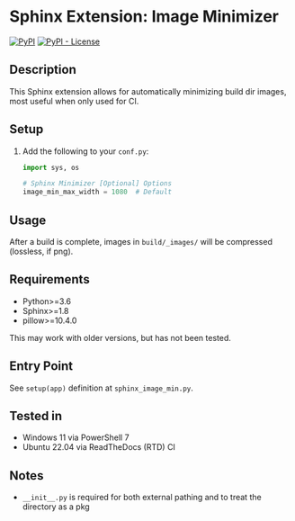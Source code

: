 # Sphinx Extension: Image Minimizer

<!-- Badges go here on the same line; PyPi doesn't support `\` or single-multi-line (it'll stack vertically) -->
[![PyPI](https://img.shields.io/pypi/v/sphinx-image-min)](https://pypi.org/project/sphinx-image-min/) [![PyPI - License](https://img.shields.io/pypi/l/sphinx-image-min)](https://opensource.org/licenses/MIT)

## Description

This Sphinx extension allows for automatically minimizing build dir images, most useful when only used for CI.

## Setup

1. Add the following to your `conf.py`:

    ```python
    import sys, os
    
    # Sphinx Minimizer [Optional] Options
    image_min_max_width = 1080  # Default
    ```

## Usage

After a build is complete, images in `build/_images/` will be compressed (lossless, if png). 

## Requirements

- Python>=3.6
- Sphinx>=1.8
- pillow>=10.4.0

This may work with older versions, but has not been tested.

## Entry Point

See `setup(app)` definition at `sphinx_image_min.py`.

## Tested in

- Windows 11 via PowerShell 7
- Ubuntu 22.04 via ReadTheDocs (RTD) CI

## Notes

- `__init__.py` is required for both external pathing and to treat the directory as a pkg
